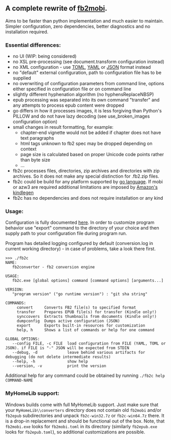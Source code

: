 ﻿## A complete rewrite of [fb2mobi](https://github.com/rupor-github/fb2mobi).

Aims to be faster than python implementation and much easier to maintain. Simpler configuration, zero dependencies,
better diagnostics and no installation required.

### Essential differences:

- no UI (WIP: being considered)
- no XSL pre-processing (see document.transform configuration instead)
- no XML configuration - use [TOML](https://github.com/toml-lang/toml), [YAML](https://yaml.org/) or [JSON](https://www.json.org/) format instead
- no "default" external configuration, path to configuration file has to be supplied
- no overwriting of configuration parameters from command line, options either specified in configuration file or on command line
- slightly different hyphenation algorithm (no hyphensReplaceNBSP)
- epub processing was separated into its own command "transfer" and any attempts to process epub content were dropped
- go differs in how it processes images, it is less forgiving than Python's PILLOW and do not have lazy decoding (see use_broken_images configuration option)
- small changes in result formatting, for example:
  - chapter-end vignette would not be added if chapter does not have text paragraphs
  - html tags unknown to fb2 spec may be dropped depending on context
  - page size is calculated based on proper Unicode code points rather than byte size
  - ...
- fb2c processes files, directories, zip archives and directories with zip archives. So it does not make any special distinction for .fb2.zip files.
- fb2c could be build for any platform supported by [go language](https://golang.org/doc/install). If mobi or azw3 are required additional limitations are imposed by [Amazon's kindlegen](https://www.amazon.com/gp/feature.html?ie=UTF8&docId=1000765211)
- fb2c has no dependencies and does not require installation or any kind

### Usage:

Configuration is fully documented [here](https://github.com/rupor-github/fb2converter/blob/master/static/configuration.toml).
In order to customize program behavior use "export" command to the directory of your choice and then supply path to your configuration file during program run.

Program has detailed logging configured by default (conversion.log in current working directory) - in case of problems, take a look there first.

```
>>> ./fb2c
NAME:
   fb2converter - fb2 conversion engine

USAGE:
   fb2c.exe [global options] command [command options] [arguments...]

VERSION:
   "program version" ("go runtime version") : "git sha string"

COMMANDS:
     convert     Converts FB2 file(s) to specified format
     transfer    Prepares EPUB file(s) for transfer (Kindle only!)
     synccovers  Extracts thumbnails from documents (Kindle only!)
     dumpconfig  Dumps active configuration (JSON)
     export      Exports built-in resources for customization
     help, h     Shows a list of commands or help for one command

GLOBAL OPTIONS:
   --config FILE, -c FILE  load configuration from FILE (YAML, TOML or JSON). if FILE is "-" JSON will be expected from STDIN
   --debug, -d             leave behind various artifacts for debugging (do not delete intermediate results)
   --help, -h              show help
   --version, -v           print the version
```

Additional help for any command could be obtained by running `./fb2c help COMMAND-NAME`

### MyHomeLib support:

Windows builds come with full MyHomeLib support. Just make sure that your `MyHomeLib\\converters` directory does not contain old
`fb2mobi` and/or `fb2epub` subdirectories and unpack `fb2c-win32.7z` or `fb2c-win64.7z` there. It is a drop-in replacement and
should be functional out of the box. Note, that `fb2mobi.exe` looks for `fb2mobi.toml` in its directory (similarly `fb2epub.exe` looks for `fb2epub.toml`),
so additional customizations are possible.

